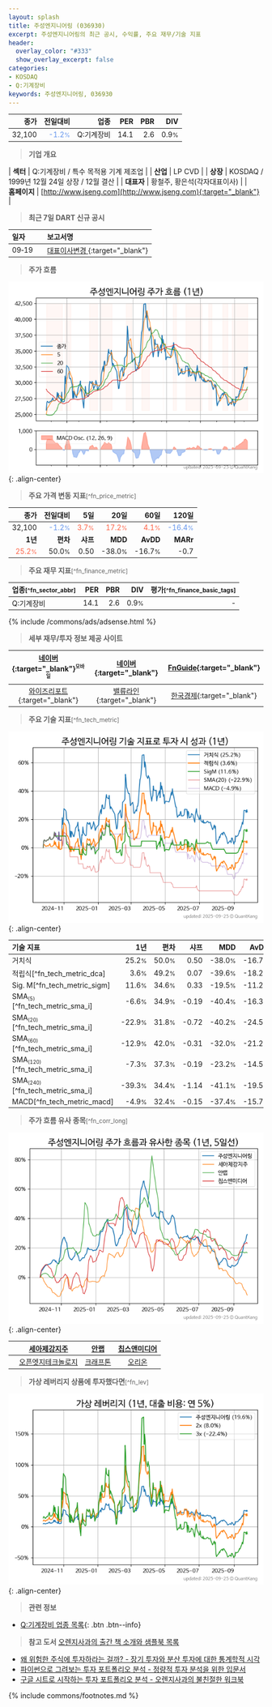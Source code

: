 ```yaml
---
layout: splash
title: 주성엔지니어링 (036930)
excerpt: 주성엔지니어링의 최근 공시, 수익률, 주요 재무/기술 지표
header:
  overlay_color: "#333"
  show_overlay_excerpt: false
categories:
- KOSDAQ
- Q:기계장비
keywords: 주성엔지니어링, 036930
---
```


| **종가** | **전일대비** | **업종** | **PER** | **PBR** | **DIV** |
| -------: | -----------: | -------: | ------: | ------: | ------: |
| 32,100 | <span style="color: cornflowerblue">-1.2<small>%</small></span> | Q:기계장비 | 14.1 | 2.6 | 0.9<small>%</small> |

<!-- more -->


> **기업 개요**<a id="company"></a>

| <span style="white-space:nowrap;">**섹터**</span> | Q:기계장비 / 특수 목적용 기계 제조업 |
| <span style="white-space:nowrap;">**산업**</span> | LP CVD |
| <span style="white-space:nowrap;">**상장**</span> | KOSDAQ / 1999년 12월 24일 상장 / 12월 결산 |
| <span style="white-space:nowrap;">**대표자**</span> | 황철주, 황은석(각자대표이사) |
| <span style="white-space:nowrap;">**홈페이지**</span> | [http://www.jseng.com](http://www.jseng.com){:target="_blank"} |


> **최근 7일 DART 신규 공시**<a id="dart"></a>

| **일자** |      | **보고서명** |
| :------- | :--- | :----------- |
| 09&#x2011;19 | | [대표이사변경              ](https://dart.fss.or.kr/dsaf001/main.do?rcpNo=20250919900586){:target="_blank"} |


> **주가 흐름**<a id="price"></a>

![036930](/stock/images/036930.png){: .align-center}


> **주요 가격 변동 지표**<small>[^fn_price_metric]</small>

| **종가** | **전일대비** | **5일** | **20일** | **60일** | **120일** |
| -------: | -----------: | ------: | -------: | -------: | --------: |
| 32,100 | <span style="color: cornflowerblue">-1.2<small>%</small></span> | <span style="color: tomato">3.7<small>%</small></span> | <span style="color: tomato">17.2<small>%</small></span> | <span style="color: tomato">4.1<small>%</small></span> | <span style="color: cornflowerblue">-16.4<small>%</small></span> |
| **1년** | **편차** | **샤프** | **MDD** | **AvDD** | **MARr** |
| <span style="color: tomato">25.2<small>%</small></span> | 50.0<small>%</small> | 0.50 | -38.0<small>%</small> | -16.7<small>%</small> | -0.7 |


> **주요 재무 지표**<small>[^fn_finance_metric]</small>

| **업종**<small>[^fn_sector_abbr]</small> | **PER** | **PBR** | **DIV** | **평가**<small>[^fn_finance_basic_tags]</small> |
| :--------------------------------------- | ------: | ------: | ------: | ----------------------------------------------: |
| Q:기계장비 | 14.1 | 2.6 | 0.9<small>%</small> | - |



{% include /commons/ads/adsense.html %}

> **세부 재무/투자 정보 제공 사이트**

| [네이버](https://m.stock.naver.com/domestic/stock/036930/finance/summary){:target="_blank"}<sup><small>모바일</small></sup> | [네이버](https://finance.naver.com/item/coinfo.naver?code=036930){:target="_blank"} | [FnGuide](https://comp.fnguide.com/SVO2/ASP/SVD_Invest.asp?gicode=A036930&MenuYn=Y){:target="_blank"} |
| :---: | :---: | :---: |
| [와이즈리포트](https://comp.wisereport.co.kr/company/c1040001.aspx?cmp_cd=036930){:target="_blank"} | [밸류라인](https://www.valueline.co.kr/finance/summary/036930){:target="_blank"} | [한국경제](https://markets.hankyung.com/stock/036930/financial-summary){:target="_blank"} |


> **주요 기술 지표**<small>[^fn_tech_metric]</small>


![036930](/stock/images/036930_tech.png){: .align-center}

| **기술 지표** | **1년** | **편차** | **샤프** | **MDD** | **AvDD** |
| :------------ | ------: | -----------: | -------: | ------: | -------: |
| 거치식 | 25.2<small>%</small> | 50.0<small>%</small> | 0.50 | -38.0<small>%</small> | -16.7<small>%</small> |
| 적립식[^fn_tech_metric_dca] | 3.6<small>%</small> | 49.2<small>%</small> | 0.07 | -39.6<small>%</small> | -18.2<small>%</small> |
| Sig. M[^fn_tech_metric_sigm] | 11.6<small>%</small> | 34.6<small>%</small> | 0.33 | -19.5<small>%</small> | -11.2<small>%</small> |
| SMA<small><sub>(5)</sub></small>[^fn_tech_metric_sma_i] | -6.6<small>%</small> | 34.9<small>%</small> | -0.19 | -40.4<small>%</small> | -16.3<small>%</small> |
| SMA<small><sub>(20)</sub></small>[^fn_tech_metric_sma_i] | -22.9<small>%</small> | 31.8<small>%</small> | -0.72 | -40.2<small>%</small> | -24.5<small>%</small> |
| SMA<small><sub>(60)</sub></small>[^fn_tech_metric_sma_i] | -12.9<small>%</small> | 42.0<small>%</small> | -0.31 | -32.0<small>%</small> | -21.2<small>%</small> |
| SMA<small><sub>(120)</sub></small>[^fn_tech_metric_sma_i] | -7.3<small>%</small> | 37.3<small>%</small> | -0.19 | -23.2<small>%</small> | -14.5<small>%</small> |
| SMA<small><sub>(240)</sub></small>[^fn_tech_metric_sma_i] | -39.3<small>%</small> | 34.4<small>%</small> | -1.14 | -41.1<small>%</small> | -19.5<small>%</small> |
| MACD[^fn_tech_metric_macd] | -4.9<small>%</small> | 32.4<small>%</small> | -0.15 | -37.4<small>%</small> | -15.7<small>%</small> |


> **주가 흐름 유사 종목**<a id="corr"></a><small>[^fn_corr_long]</small>

![036930](/stock/images/036930_corr.png){: .align-center}

|       | [세아제강지주](/003030/) | [안랩](/053800/) | [칩스앤미디어](/094360/) |
| :---: | :------------------------------------: | :------------------------------------: | :------------------------------------: |
|       | [오픈엣지테크놀로지](/394280/) | [크래프톤](/259960/) | [오리온](/271560/) |


> **가상 레버리지 상품에 투자했다면**<a id="2x"></a><small>[^fn_lev]</small>

![036930](/stock/images/036930_2x.png){: .align-center}


> **관련 정보**

- [Q:기계장비 업종 목록](/stats/sector/kosdaq_업종_기계장비_종목/){: .btn .btn--info}

> **참고 도서** [오렌지사과의 출간 책 소개와 샘플북 목록](https://kongdori.tistory.com/691)

- [왜 위험한 주식에 투자하라는 걸까? - 장기 투자와 분산 투자에 대한 통계학적 시각](https://kongdori.tistory.com/421)
- [파이썬으로 그려보는 투자 포트폴리오 분석  - 정량적 투자 분석을 위한 입문서](https://kongdori.tistory.com/643)
- [구글 시트로 시작하는 투자 포트폴리오 분석 - 오렌지사과의 불친절한 워크북](https://kongdori.tistory.com/449)


{% include commons/footnotes.md %}